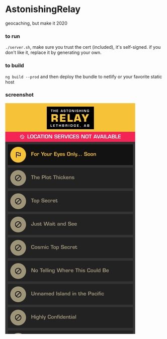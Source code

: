 # AstonishingRelay
geocaching, but make it 2020

### to run
`./server.sh`, make sure you trust the cert (included), it's self-signed. if you don't like it, replace it by generating your own.

### to build
`ng build --prod` and then deploy the bundle to netlify or your favorite static host

### screenshot
![app screenshot](https://github.com/crabl/astonishing-relay/blob/master/screenshot.png?raw=true)
